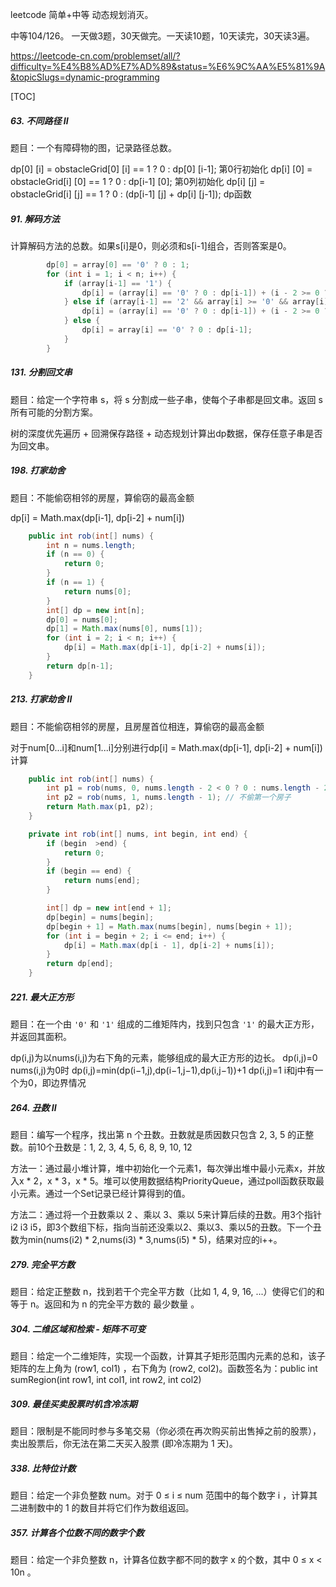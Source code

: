 leetcode 简单+中等 动态规划消灭。

中等104/126。  一天做3题，30天做完。一天读10题，10天读完，30天读3遍。

https://leetcode-cn.com/problemset/all/?difficulty=%E4%B8%AD%E7%AD%89&status=%E6%9C%AA%E5%81%9A&topicSlugs=dynamic-programming

[TOC]


##### 63. 不同路径 II 

题目：一个有障碍物的图，记录路径总数。

dp[0] [i] = obstacleGrid[0] [i] == 1 ? 0 : dp[0] [i-1];  第0行初始化
dp[i] [0] = obstacleGrid[i] [0] == 1 ? 0 : dp[i-1] [0];  第0列初始化
dp[i] [j] = obstacleGrid[i] [j] == 1 ? 0 : (dp[i-1] [j] + dp[i] [j-1]);  dp函数



##### 91. 解码方法

计算解码方法的总数。如果s[i]是0，则必须和s[i-1]组合，否则答案是0。

```java
        dp[0] = array[0] == '0' ? 0 : 1;
        for (int i = 1; i < n; i++) {
            if (array[i-1] == '1') {
                dp[i] = (array[i] == '0' ? 0 : dp[i-1]) + (i - 2 >= 0 ? dp[i-2] : 1);
            } else if (array[i-1] == '2' && array[i] >= '0' && array[i] <= '6') {
                dp[i] = (array[i] == '0' ? 0 : dp[i-1]) + (i - 2 >= 0 ? dp[i-2] : 1);
            } else { 
                dp[i] = array[i] == '0' ? 0 : dp[i-1];
            }
        }
```



##### 131. 分割回文串

题目：给定一个字符串 s，将 s 分割成一些子串，使每个子串都是回文串。返回 s 所有可能的分割方案。

树的深度优先遍历 + 回溯保存路径 + 动态规划计算出dp数据，保存任意子串是否为回文串。



##### 198. 打家劫舍

题目：不能偷窃相邻的房屋，算偷窃的最高金额

dp[i] = Math.max(dp[i-1], dp[i-2] + num[i])

```java
    public int rob(int[] nums) {
        int n = nums.length;
        if (n == 0) {
            return 0;
        }
        if (n == 1) {
            return nums[0];
        }
        int[] dp = new int[n];
        dp[0] = nums[0];
        dp[1] = Math.max(nums[0], nums[1]);
        for (int i = 2; i < n; i++) {
            dp[i] = Math.max(dp[i-1], dp[i-2] + nums[i]);
        }
        return dp[n-1];
    }
```



##### 213. 打家劫舍 II

题目：不能偷窃相邻的房屋，且房屋首位相连，算偷窃的最高金额

对于num[0...i]和num[1...i]分别进行dp[i] = Math.max(dp[i-1], dp[i-2] + num[i])计算

```java
    public int rob(int[] nums) {
        int p1 = rob(nums, 0, nums.length - 2 < 0 ? 0 : nums.length - 2); // 偷第一个房子
        int p2 = rob(nums, 1, nums.length - 1); // 不偷第一个房子
        return Math.max(p1, p2);
    }

    private int rob(int[] nums, int begin, int end) {
        if (begin  >end) {
            return 0;
        } 
        if (begin == end) {
            return nums[end];
        }

        int[] dp = new int[end + 1];
        dp[begin] = nums[begin];
        dp[begin + 1] = Math.max(nums[begin], nums[begin + 1]);
        for (int i = begin + 2; i <= end; i++) {
            dp[i] = Math.max(dp[i - 1], dp[i-2] + nums[i]);
        }
        return dp[end];
    }
```



##### 221. 最大正方形

题目：在一个由 `'0'` 和 `'1'` 组成的二维矩阵内，找到只包含 `'1'` 的最大正方形，并返回其面积。

dp(i,j)为以nums(i,j)为右下角的元素，能够组成的最大正方形的边长。
dp(i,j)=0 nums(i,j)为0时
dp(i,j)=min(dp(i−1,j),dp(i−1,j−1),dp(i,j−1))+1
dp(i,j)=1 i和j中有一个为0，即边界情况



##### 264. 丑数 II

题目：编写一个程序，找出第 n 个丑数。丑数就是质因数只包含 2, 3, 5 的正整数。前10个丑数是：1, 2, 3, 4, 5, 6, 8, 9, 10, 12

方法一：通过最小堆计算，堆中初始化一个元素1，每次弹出堆中最小元素x，并放入x * 2，x * 3，x * 5。堆可以使用数据结构PriorityQueue，通过poll函数获取最小元素。通过一个Set记录已经计算得到的值。

方法二：通过将一个丑数乘以 2 、乘以 3、乘以 5来计算后续的丑数。用3个指针i2 i3 i5，即3个数组下标，指向当前还没乘以2、乘以3、乘以5的丑数。下一个丑数为min(nums(i2) * 2,nums(i3) * 3,nums(i5) * 5)，结果对应的i++。



##### 279. 完全平方数
题目：给定正整数 n，找到若干个完全平方数（比如 1, 4, 9, 16, ...）使得它们的和等于 n。返回和为 n 的完全平方数的 最少数量 。



##### 304. 二维区域和检索 - 矩阵不可变
题目：给定一个二维矩阵，实现一个函数，计算其子矩形范围内元素的总和，该子矩阵的左上角为 (row1, col1) ，右下角为 (row2, col2)。函数签名为：public int sumRegion(int row1, int col1, int row2, int col2)



##### 309. 最佳买卖股票时机含冷冻期
题目：限制是不能同时参与多笔交易（你必须在再次购买前出售掉之前的股票），卖出股票后，你无法在第二天买入股票 (即冷冻期为 1 天)。



##### 338. 比特位计数
题目：给定一个非负整数 num。对于 0 ≤ i ≤ num 范围中的每个数字 i ，计算其二进制数中的 1 的数目并将它们作为数组返回。



##### 357. 计算各个位数不同的数字个数
题目：给定一个非负整数 n，计算各位数字都不同的数字 x 的个数，其中 0 ≤ x < 10n 。
